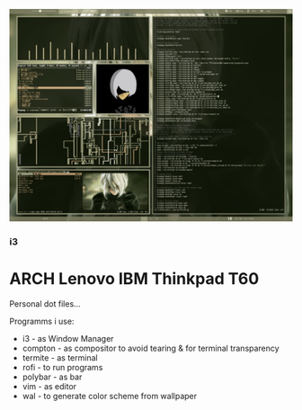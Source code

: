 ![Screenshot](https://raw.githubusercontent.com/Irfanator/dotfiles_master_t60_arch/master/screenshot.png "Screenshot")
### i3


# ARCH Lenovo IBM Thinkpad T60

Personal dot files...

Programms i use:
+  i3 - as Window Manager
+  compton - as compositor to avoid tearing & for terminal transparency
+  termite - as terminal
+  rofi - to run programs
+  polybar - as bar
+  vim - as editor
+  wal - to generate color scheme from wallpaper
